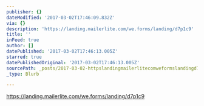 ```yaml
---
publisher: {}
dateModified: '2017-03-02T17:46:09.832Z'
via: {}
description: 'https://landing.mailerlite.com/we.forms/landing/d7p1c9'
title: ''
inFeed: true
author: []
datePublished: '2017-03-02T17:46:13.005Z'
starred: true
datePublishedOriginal: '2017-03-02T17:46:13.005Z'
sourcePath: _posts/2017-03-02-httpslandingmailerlitecomweformslandingd7p1c9.md
_type: Blurb

---
```

https://landing.mailerlite.com/we.forms/landing/d7p1c9